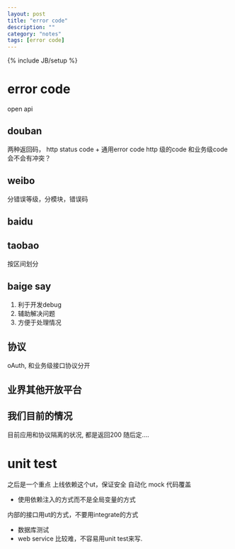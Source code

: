```yaml
---
layout: post
title: "error code"
description: ""
category: "notes"
tags: [error code]
---
```

{% include JB/setup %}

# error code
open api

## douban
两种返回码， http status code + 通用error code
http 级的code 和业务级code 会不会有冲突？


## weibo 
分错误等级，分模块，错误码

## baidu

## taobao
按区间划分


## baige say
1. 利于开发debug
2. 辅助解决问题
3. 方便于处理情况

## 协议
oAuth, 和业务级接口协议分开

## 业界其他开放平台

## 我们目前的情况
目前应用和协议隔离的状况, 都是返回200
随后定....


# unit test
之后是一个重点
上线依赖这个ut，保证安全
自动化
mock
代码覆盖

* 使用依赖注入的方式而不是全局变量的方式

内部的接口用ut的方式，不要用integrate的方式
* 数据库测试 
* web service 
比较难，不容易用unit test来写.


## <phpunit-book>



